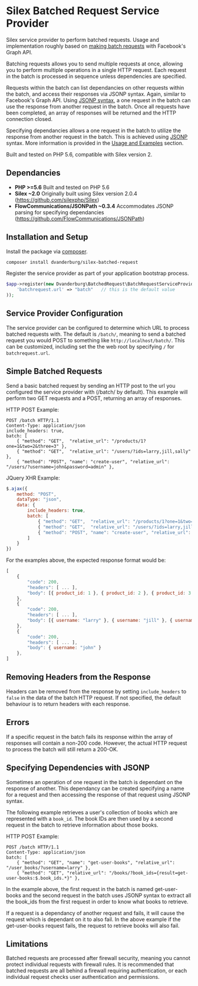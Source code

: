 # Silex Batched Request Service Provider
Silex service provider to perform batched requests. Usage and implementation roughly based on <a href="https://developers.facebook.com/docs/graph-api/making-multiple-requests">making batch requests</a> with Facebook's Graph API.

Batching requests allows you to send multiple requests at once, allowing you to perform multiple operations in a single HTTP request. Each request in the batch is processed in sequence unless dependencies are specified.

Requests within the batch can list dependancies on other requests within the batch, and access their responses via JSONP syntax. Again, similar to Facebook's Graph API. Using <a href="https://code.google.com/archive/p/jsonpath/">JSONP syntax</a>, a one request in the batch can use the response from another request in the batch. Once all requests have been completed, an array of responses will be returned and the HTTP connection closed.

Specifying dependancies allows a one request in the batch to utilize the response from another request in the batch. This is achieved using <a href="https://en.wikipedia.org/wiki/JSONP">JSONP</a> syntax. More information is provided in the [Usage and Examples](#Usage-and-Examples) section.

Built and tested on PHP 5.6, compatible with Silex version 2.


## Dependancies

* __PHP >=5.6__ Built and tested on PHP 5.6
* __Silex ~2.0__ Originally built using Silex version 2.0.4 (https://github.com/silexphp/Silex)
* __FlowCommunications/JSONPath ~0.3.4__ Accommodates JSONP parsing for specifying dependancies (https://github.com/FlowCommunications/JSONPath)


## Installation and Setup

Install the package via <a href="https://getcomposer.org/">composer</a>.
```bash
composer install dvanderburg/silex-batched-request
```

Register the service provider as part of your application bootstrap process.
```php
$app->register(new Dvanderburg\BatchedRequest\BatchRequestServiceProvider(), array(
	'batchrequest.url' => "batch"	// this is the default value
));
```

## Service Provider Configuration

The service provider can be configured to determine which URL to process batched requests with. The default is `/batch/`, meaning to send a batched request you would POST to something like `http://localhost/batch/`. This can be customized, including set the the web root by specifying `/` for `batchrequest.url`.


## Simple Batched Requests

Send a basic batched request by sending an HTTP post to the url you configured the service provider with (/batch/ by default). This example will perform two GET requests and a POST, returning an array of responses.

HTTP POST Example:
```
POST /batch HTTP/1.1
Content-Type: application/json
include_headers: true,
batch: [
	{ "method": "GET",	"relative_url": "/products/1?one=1&two=2&three=3" },
	{ "method": "GET",	"relative_url": "/users/?ids=larry,jill,sally" },
	{ "method": "POST",	"name": "create-user", "relative_url": "/users/?username=john&password=admin" },
```

JQuery XHR Example:
```javascript
$.ajax({
	method: "POST",
	dataType: "json",
	data: {
		include_headers: true,
		batch: [
			{ "method": "GET",	"relative_url": "/products/1?one=1&two=2&three=3" },
			{ "method": "GET",	"relative_url": "/users/?ids=larry,jill,sally" },
			{ "method": "POST",	"name": "create-user", "relative_url": "/users/?username=john&password=admin" },
		]
	}
})
```

For the examples above, the expected response format would be:
```javascript
[
	{
		"code": 200,
		"headers": [ ... ],
		"body": [{ product_id: 1 }, { product_id: 2 }, { product_id: 3 }]
	},
	{
		"code": 200,
		"headers": [ ... ],
		"body": [{ username: "larry" }, { username: "jill" }, { username: "sally" }]
	},
	{
		"code": 200,
		"headers": [ ... ],
		"body": { username: "john" }
	},
]
```


## Removing Headers from the Response

Headers can be removed from the response by setting `include_headers` to `false` in the data of the batch HTTP request. If not specified, the default behaviour is to return headers with each response.


## Errors

If a specific request in the batch fails its response within the array of responses will contain a non-200 code. However, the actual HTTP request to process the batch will still return a 200-OK.


## Specifying Dependencies with JSONP

Sometimes an operation of one request in the batch is dependant on the response of another. This dependancy can be created specifying a name for a request and then accessing the response of that request using JSONP syntax.

The following example retrieves a user's collection of books which are represented with a `book_id`. The book IDs are then used by a second request in the batch to retrieve information about those books.

HTTP POST Example:
```
POST /batch HTTP/1.1
Content-Type: application/json
batch: [
	{ "method": "GET", "name": "get-user-books", "relative_url": "/user_books/?username=larry" },
	{ "method": "GET", "relative_url": "/books/?book_ids={result=get-user-books:$.book_ids.*}" },
```

In the example above, the first request in the batch is named get-user-books and the second request in the batch uses JSONP syntax to extract all the book_ids from the first request in order to know what books to retrieve.

If a request is a dependancy of another request and fails, it will cause the request which is dependant on it to also fail. In the above example if the get-user-books request fails, the request to retrieve books will also fail.


## Limitations

Batched requests are processed after firewall security, meaning you cannot protect individual requests with firewall rules. It is recommended that batched requests are all behind a firewall requiring authentication, or each individual request checks user authentication and permissions.
